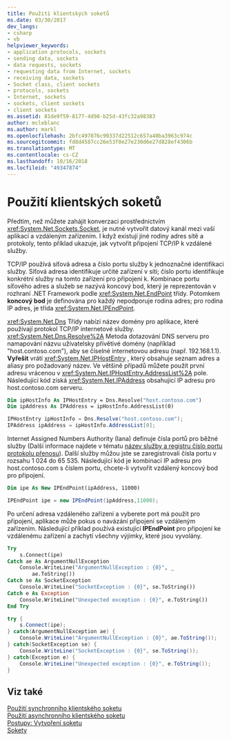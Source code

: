 ```yaml
---
title: Použití klientských soketů
ms.date: 03/30/2017
dev_langs:
- csharp
- vb
helpviewer_keywords:
- application protocols, sockets
- sending data, sockets
- data requests, sockets
- requesting data from Internet, sockets
- receiving data, sockets
- Socket class, client sockets
- protocols, sockets
- Internet, sockets
- sockets, client sockets
- client sockets
ms.assetid: 81de9f59-8177-4d98-b25d-43fc32a98383
author: mcleblanc
ms.author: markl
ms.openlocfilehash: 2bfc497076c99337d22512c657a40ba3963c974c
ms.sourcegitcommit: fd8d4587cc26e53f0e27e230d6e27d828ef4306b
ms.translationtype: MT
ms.contentlocale: cs-CZ
ms.lasthandoff: 10/16/2018
ms.locfileid: "49347874"
---
```

# <a name="using-client-sockets"></a>Použití klientských soketů
Předtím, než můžete zahájit konverzaci prostřednictvím <xref:System.Net.Sockets.Socket>, je nutné vytvořit datový kanál mezi vaší aplikací a vzdáleným zařízením. I když existují jiné rodiny adres sítě a protokoly, tento příklad ukazuje, jak vytvořit připojení TCP/IP k vzdálené služby.  
  
 TCP/IP používá síťová adresa a číslo portu služby k jednoznačné identifikaci služby. Síťová adresa identifikuje určité zařízení v síti; číslo portu identifikuje konkrétní služby na tomto zařízení pro připojení k. Kombinace portu síťového adres a služeb se nazývá koncový bod, který je reprezentován v rozhraní .NET Framework podle <xref:System.Net.EndPoint> třídy. Potomkem **koncový bod** je definována pro každý nepodporuje rodina adres; pro rodina IP adres, je třída <xref:System.Net.IPEndPoint>.  
  
 <xref:System.Net.Dns> Třídy nabízí název domény pro aplikace, které používají protokol TCP/IP internetové služby. <xref:System.Net.Dns.Resolve%2A> Metoda dotazování DNS serveru pro namapování názvu uživatelsky přívětivé domény (například "host.contoso.com"), aby se číselné internetovou adresu (např. 192.168.1.1). **Vyřešit** vrátí <xref:System.Net.IPHostEntry> , který obsahuje seznam adres a aliasy pro požadovaný název. Ve většině případů můžete použít první adresu vrácenou v <xref:System.Net.IPHostEntry.AddressList%2A> pole. Následující kód získá <xref:System.Net.IPAddress> obsahující IP adresu pro host.contoso.com serveru.  
  
```vb  
Dim ipHostInfo As IPHostEntry = Dns.Resolve("host.contoso.com")  
Dim ipAddress As IPAddress = ipHostInfo.AddressList(0)  
```  
  
```csharp  
IPHostEntry ipHostInfo = Dns.Resolve("host.contoso.com");  
IPAddress ipAddress = ipHostInfo.AddressList[0];  
```  
  
 Internet Assigned Numbers Authority (Iana) definuje čísla portů pro běžné služby (Další informace najdete v tématu [název služby a registru číslo portu protokolu přenosu](https://www.iana.org/assignments/service-names-port-numbers/service-names-port-numbers.xhtml)). Další služby můžou jste se zaregistrovali čísla portu v rozsahu 1 024 do 65 535. Následující kód je kombinací IP adresu pro host.contoso.com s číslem portu, chcete-li vytvořit vzdálený koncový bod pro připojení.  
  
```vb  
Dim ipe As New IPEndPoint(ipAddress, 11000)  
```  
  
```csharp  
IPEndPoint ipe = new IPEndPoint(ipAddress,11000);  
```  
  
 Po určení adresa vzdáleného zařízení a vyberete port má použít pro připojení, aplikace může pokus o navázání připojení se vzdáleným zařízením. Následující příklad používá existující **IPEndPoint** pro připojení ke vzdálenému zařízení a zachytí všechny výjimky, které jsou vyvolány.  
  
```vb  
Try  
    s.Connect(ipe)  
Catch ae As ArgumentNullException  
    Console.WriteLine("ArgumentNullException : {0}", _  
        ae.ToString())  
Catch se As SocketException  
    Console.WriteLine("SocketException : {0}", se.ToString())  
Catch e As Exception  
    Console.WriteLine("Unexpected exception : {0}", e.ToString())  
End Try  
```  
  
```csharp  
try {  
    s.Connect(ipe);  
} catch(ArgumentNullException ae) {  
    Console.WriteLine("ArgumentNullException : {0}", ae.ToString());  
} catch(SocketException se) {  
    Console.WriteLine("SocketException : {0}", se.ToString());  
} catch(Exception e) {  
    Console.WriteLine("Unexpected exception : {0}", e.ToString());  
}  
```  
  
## <a name="see-also"></a>Viz také  
 [Použití synchronního klientského soketu](../../../docs/framework/network-programming/using-a-synchronous-client-socket.md)  
 [Použití asynchronního klientského soketu](../../../docs/framework/network-programming/using-an-asynchronous-client-socket.md)  
 [Postupy: Vytvoření soketu](../../../docs/framework/network-programming/how-to-create-a-socket.md)  
 [Sokety](../../../docs/framework/network-programming/sockets.md)
